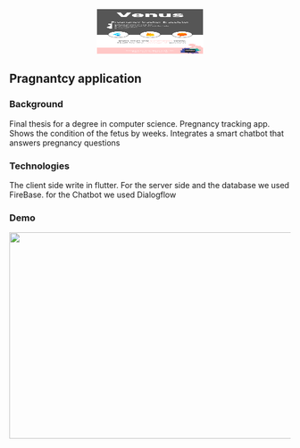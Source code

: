 
<div align="center"> <img src="Venus.png" height='80' width='190'></div>

## Pragnantcy application 

### Background
Final thesis for a degree in computer science.
Pregnancy tracking app.
Shows the condition of the fetus by weeks.
Integrates a smart chatbot that answers pregnancy questions

### Technologies
The client side write in flutter.
For the server side and the database we used FireBase.
for the Chatbot we used Dialogflow

### Demo
<img src="Venus video.mp4" height=370 width=700>